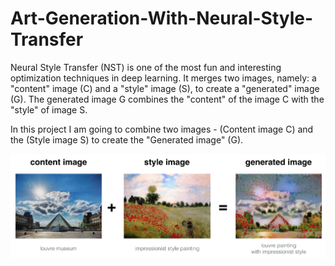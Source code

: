 # Art-Generation-With-Neural-Style-Transfer
Neural Style Transfer (NST) is one of the most fun and interesting optimization techniques in deep learning. It merges two images, namely: a "content" image (C) and a "style" image (S), to create a "generated" image (G). The generated image G combines the "content" of the image C with the "style" of image S.

In this project I am going to combine two images -  (Content image C) and the (Style image S) to create the "Generated image" (G).

![](images/louvre_generated.png)
